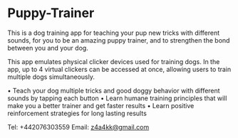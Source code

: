 # Puppy-Trainer

This is a dog training app for teaching your pup new tricks with different sounds, for you to be an amazing puppy trainer, and to strengthen the bond between you and your dog.

This app emulates physical clicker devices used for training dogs. In the app, up to 4 virtual clickers can be accessed at once, allowing users to train multiple dogs simultaneously.

• Teach your dog multiple tricks and good doggy behavior with different sounds by tapping each button
• Learn humane training principles that will make you a better trainer and get faster results
• Learn positive reinforcement strategies for long lasting results

Tel: +442076303559
Email: z4a4kk@gmail.com
